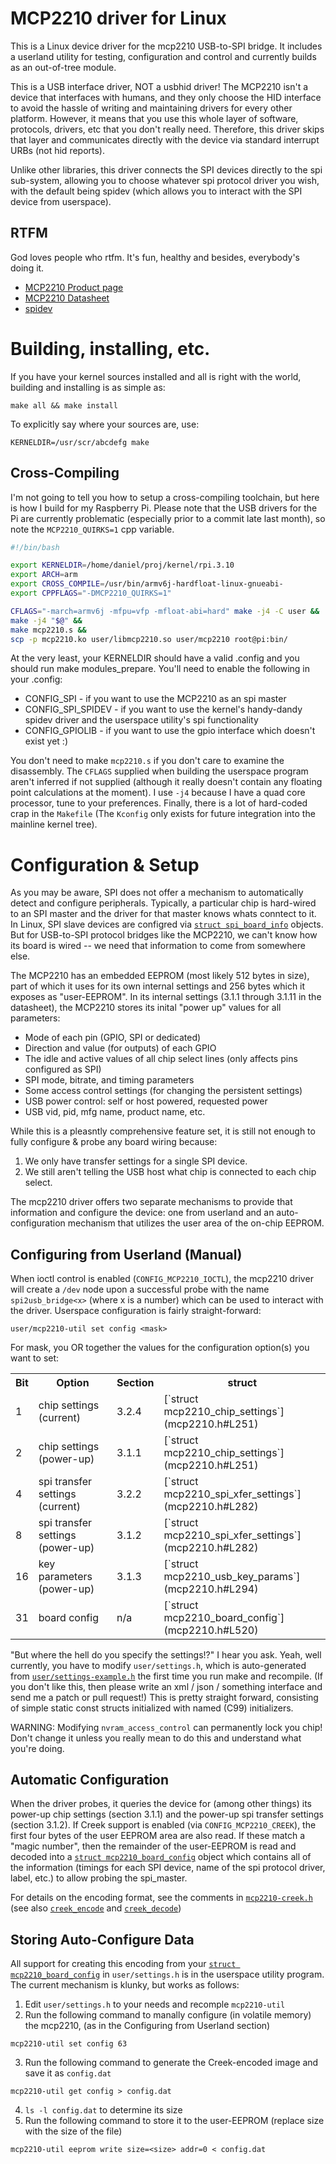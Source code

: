 MCP2210 driver for Linux
========================

This is a Linux device driver for the mcp2210 USB-to-SPI bridge.  It includes a userland utility for testing, configuration and control and currently builds as an out-of-tree module.

This is a USB interface driver, NOT a usbhid driver!  The MCP2210 isn't a device that interfaces with humans, and they only choose the HID interface to avoid the hassle of writing and maintaining drivers for every other platform. However, it means that you use this whole layer of software, protocols, drivers, etc that you don't really need.  Therefore, this driver skips that layer and communicates directly with the device via standard interrupt URBs (not hid reports).

Unlike other libraries, this driver connects the SPI devices directly to the spi sub-system, allowing you to choose whatever spi protocol driver you wish, with the default being spidev (which allows you to interact with the SPI device from userspace).

RTFM
----
God loves people who rtfm. It's fun, healthy and besides, everybody's doing it.

* [MCP2210 Product page](http://www.microchip.com/wwwproducts/Devices.aspx?dDocName=en556614)
* [MCP2210 Datasheet](http://ww1.microchip.com/downloads/en/DeviceDoc/22288A.pdf)
* [spidev](https://www.kernel.org/doc/Documentation/spi/spidev)


Building, installing, etc.
==========================

If you have your kernel sources installed and all is right with the world, building and installing is as simple as:

```
make all && make install
```

To explicitly say where your sources are, use:

```
KERNELDIR=/usr/scr/abcdefg make
```

Cross-Compiling
---------------

I'm not going to tell you how to setup a cross-compiling toolchain, but here is how I build for my Raspberry Pi.  Please note that the USB drivers for the Pi are currently problematic (especially prior to a commit late last month), so note the `MCP2210_QUIRKS=1` cpp variable.

```bash
#!/bin/bash

export KERNELDIR=/home/daniel/proj/kernel/rpi.3.10
export ARCH=arm
export CROSS_COMPILE=/usr/bin/armv6j-hardfloat-linux-gnueabi-
export CPPFLAGS="-DMCP2210_QUIRKS=1"

CFLAGS="-march=armv6j -mfpu=vfp -mfloat-abi=hard" make -j4 -C user &&
make -j4 "$@" &&
make mcp2210.s &&
scp -p mcp2210.ko user/libmcp2210.so user/mcp2210 root@pi:bin/
```

At the very least, your KERNELDIR should have a valid .config and you should run make modules_prepare.  You'll need to enable the following in your .config:

* CONFIG_SPI - if you want to use the MCP2210 as an spi master
* CONFIG_SPI_SPIDEV - if you want to use the kernel's handy-dandy spidev driver and the userspace utility's spi functionality
* CONFIG_GPIOLIB - if you want to use the gpio interface which doesn't exist yet :)

You don't need to make `mcp2210.s` if you don't care to examine the disassembly. The `CFLAGS` supplied when building the userspace program aren't inferred if not supplied (although it really doesn't contain any floating point calculations at the moment).  I use `-j4` because I have a quad core processor, tune to your preferences.  Finally, there is a lot of hard-coded crap in the `Makefile` (The `Kconfig` only exists for future integration into the mainline kernel tree).

Configuration & Setup
=====================
As you may be aware, SPI does not offer a mechanism to automatically detect and configure peripherals. Typically, a particular chip is hard-wired to an SPI master and the driver for that master knows whats conntect to it.  In Linux, SPI slave devices are configred via [`struct spi_board_info`](https://www.kernel.org/doc/htmldocs/device-drivers/API-struct-spi-board-info.html) objects.  But for USB-to-SPI protocol bridges like the MCP2210, we can't know how its board is wired -- we need that information to come from somewhere else.

The MCP2210 has an embedded EEPROM (most likely 512 bytes in size), part of which it uses for its own internal settings and 256 bytes which it exposes as "user-EEPROM". In its internal settings (3.1.1 through 3.1.11 in the datasheet), the MCP2210 stores its inital "power up" values for all parameters:

* Mode of each pin (GPIO, SPI or dedicated)
* Direction and value (for outputs) of each GPIO
* The idle and active values of all chip select lines (only affects pins configured as SPI)
* SPI mode, bitrate, and timing parameters
* Some access control settings (for changing the persistent settings)
* USB power control: self or host powered, requested power
* USB vid, pid, mfg name, product name, etc.

While this is a pleasntly comprehensive feature set, it is still not enough to fully configure & probe any board wiring because:

1. We only have transfer settings for a single SPI device.
2. We still aren't telling the USB host what chip is connected to each chip select.

The mcp2210 driver offers two separate mechanisms to provide that information and configure the device: one from userland and an auto-configuration mechanism that utilizes the user area of the on-chip EEPROM.

Configuring from Userland (Manual)
----------------------------------
When ioctl control is enabled (`CONFIG_MCP2210_IOCTL`), the mcp2210 driver will create a `/dev` node upon a successful probe with the name `spi2usb_bridge<x>` (where x is a number) which can be used to interact with the driver. Userspace configuration is fairly straight-forward:

```
user/mcp2210-util set config <mask>
```

For mask, you OR together the values for the configuration option(s) you want to set:

<table>
<tr>
	<th>Bit</th>
	<th>Option</th>
	<th>Section</th>
	<th>struct</th>
</tr><tr>
	<td>1</td>
	<td>chip settings (current)</td>
	<td>3.2.4</td>
	<td>[`struct mcp2210_chip_settings`](mcp2210.h#L251)</td>
</tr><tr>
	<td>2</td>
	<td>chip settings (power-up)</td>
	<td>3.1.1</td>
	<td>[`struct mcp2210_chip_settings`](mcp2210.h#L251)</td>
</tr><tr>
	<td>4</td>
	<td>spi transfer settings (current)</td>
	<td>3.2.2</td>
	<td>[`struct mcp2210_spi_xfer_settings`](mcp2210.h#L282)</td>
</tr><tr>
	<td>8</td>
	<td>spi transfer settings (power-up)</td>
	<td>3.1.2</td>
	<td>[`struct mcp2210_spi_xfer_settings`](mcp2210.h#L282)</td>
</tr><tr>
	<td>16</td>
	<td>key parameters (power-up)</td>
	<td>3.1.3</td>
	<td>[`struct mcp2210_usb_key_params`](mcp2210.h#L294)</td>
</tr><tr>
	<td>31</td>
	<td>board config</td>
	<td>n/a</td>
	<td>[`struct mcp2210_board_config`](mcp2210.h#L520)</td>
</tr><tr>
</table>

"But where the hell do you specify the settings!?" I hear you ask.  Yeah, well currently, you have to modify `user/settings.h`, which is auto-generated from [`user/settings-example.h`](user/settings-example.h) the first time you run make and recompile.  (If you don't like this, then please write an xml / json / something interface and send me a patch or pull request!)  This is pretty straight forward, consisting of simple static const structs initialized with named (C99) initializers.

WARNING: Modifying `nvram_access_control` can permanently lock you chip!  Don't change it unless you really mean to do this and understand what you're doing.

Automatic Configuration
-----------------------
When the driver probes, it queries the device for (among other things) its power-up chip settings (section 3.1.1) and the power-up spi transfer settings (section 3.1.2). If Creek support is enabled (via `CONFIG_MCP2210_CREEK`), the first four bytes of the user EEPROM area are also read. If these match a "magic number", then the remainder of the user-EEPROM is read and decoded into a [`struct mcp2210_board_config`](mcp2210.h#L520) object which contains all of the information (timings for each SPI device, name of the spi protocol driver, label, etc.) to allow probing the spi_master.

For details on the encoding format, see the comments in [`mcp2210-creek.h`](mcp2210-creek#L29.h) (see also [`creek_encode`](mcp2210-lib.c#L467) and [`creek_decode`](mcp2210-lib.c#L277))

Storing Auto-Configure Data
---------------------------
All support for creating this encoding from your [`struct mcp2210_board_config`](mcp2210.h#L520) in `user/settings.h` is in the userspace utility program.  The current mechanism is klunky, but works as follows:

1. Edit `user/settings.h` to your needs and recomple `mcp2210-util`
2. Run the following command to manally configure (in volatile memory) the mcp2210, (as in the Configuring from Userland section)
```
mcp2210-util set config 63
```
3. Run the following command to generate the Creek-encoded image and save it as `config.dat`
```
mcp2210-util get config > config.dat
```
4. `ls -l config.dat` to determine its size
5. Run the following command to store it to the user-EEPROM (replace size with the size of the file)
```
mcp2210-util eeprom write size=<size> addr=0 < config.dat
```

